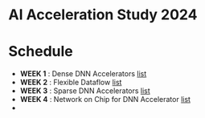 AI Acceleration Study 2024
===

# Schedule
- **WEEK 1** : Dense DNN Accelerators [list](https://parkdongho.github.io/paper-review/archive/?tags=architecture,dense)
- **WEEK 2** : Flexible Dataflow [list](https://parkdongho.github.io/paper-review/archive/?tags=architecture,flex)
- **WEEK 3** : Sparse DNN Accelerators [list](https://parkdongho.github.io/paper-review/archive/?tags=architecture,sparse)
- **WEEK 4** : Network on Chip for DNN Accelerator [list](https://parkdongho.github.io/paper-review/archive/?tags=architecture,noc)
- 
